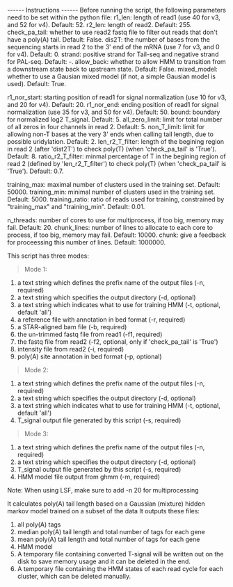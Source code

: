 ------ Instructions ------
Before running the script, the following parameters need to be set within the python file:
r1_len: length of read1 (use 40 for v3, and 52 for v4). Default: 52.
r2_len: length of read2. Default: 255. 
check_pa_tail: whether to use read2 fastq file to filter out reads that don't have a poly(A) tail. Default: False.
dis2T: the number of bases from the sequencing starts in read 2 to the 3' end of the mRNA (use 7 for v3, and 0 for v4). Default: 0. 
strand: positive strand for Tail-seq and negative strand for PAL-seq. Default: -. 
allow_back: whether to allow HMM to transition from a downstream state back to upstream state. Default: False. 
mixed_model: whether to use a Gausian mixed model (if not, a simple Gausian model is used). Default: True.

r1_nor_start: starting position of read1 for signal normalization (use 10 for v3, and 20 for v4). Default: 20. 
r1_nor_end: ending position of read1 for signal normalization (use 35 for v3, and 50 for v4). Default: 50. 
bound: boundary for normalized log2 T_signal. Default: 5. 
all_zero_limit: limit for total number of all zeros in four channels in read 2. Default: 5. 
non_T_limit: limit for allowing non-T bases at the very 3' ends when calling tail length, due to possible uridylation. Default: 2. 
len_r2_T_filter: length of the begining region in read 2 (after 'dist2T') to check poly(T) (when 'check_pa_tail' is 'True'). Default: 8. 
ratio_r2_T_filter: minmal percentage of T in the begining region of read 2 (defined by 'len_r2_T_filter') to check poly(T) (when 'check_pa_tail' is 'True'). Default: 0.7. 

training_max: maximal number of clusters used in the training set. Default: 50000. 
training_min: minimal number of clusters used in the training set. Default: 5000. 
training_ratio: ratio of reads used for training, constrained by "training_max" and "training_min". Default: 0.01. 

n_threads: number of cores to use for multiprocess, if too big, memory may fail. Default: 20. 
chunk_lines: number of lines to allocate to each core to process, if too big, memory may fail. Default: 10000. 
chunk: give a feedback for proceessing this number of lines. Default: 1000000. 

This script has three modes:
> Mode 1:
1. a text string which defines the prefix name of the output files (-n, required)
2. a text string which specifies the output directory (-d, optional)
3. a text string which indicates what to use for training HMM (-t, optional, default 'all')
4. a reference file with annotation in bed format (-r, required)
5. a STAR-aligned bam file (-b, required)
6. the un-trimmed fastq file from read1 (-f1, required)
7. the fastq file from read2 (-f2, optional, only if 'check_pa_tail' is 'True')
8. intensity file from read2 (-i, required)
9. poly(A) site annotation in bed format (-p, optional)
> Mode 2:
1. a text string which defines the prefix name of the output files (-n, required)
2. a text string which specifies the output directory (-d, optional)
3. a text string which indicates what to use for training HMM (-t, optional, default 'all')
4. T_signal output file generated by this script (-s, required)
> Mode 3:
1. a text string which defines the prefix name of the output files (-n, required)
2. a text string which specifies the output directory (-d, optional)
3. T_signal output file generated by this script (-s, required)
4. HMM model file output from ghmm (-m, required)

Note: When using LSF, make sure to add -n 20 for multiprocessing

It calculates poly(A) tail length based on a Gaussian (mixture) hidden markov model trained on a subset of the data
It outputs these files:
1. all poly(A) tags
2. median poly(A) tail length and total number of tags for each gene
3. mean poly(A) tail length and total number of tags for each gene
4. HMM model 
5. A temporary file containing converted T-signal will be written out on the disk to save memory usage
	and it can be deleted in the end.
6. A temporary file containing the HMM states of each read cycle for each cluster, which can be deleted manually.
